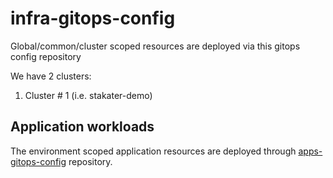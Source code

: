 # infra-gitops-config

Global/common/cluster scoped resources are deployed via this gitops config repository

We have 2 clusters:

1. Cluster # 1 (i.e. stakater-demo) 

## Application workloads

The environment scoped application resources are deployed through [apps-gitops-config](https://github.com/DESTINATION_ORG/apps-gitops-config) repository. 
